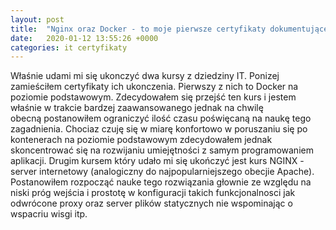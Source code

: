 ```yaml
---
layout: post
title:  "Nginx oraz Docker - to moje pierwsze certyfikaty dokumentujące postęp w nauce IT"
date:   2020-01-12 13:55:26 +0000
categories: it certyfikaty
---
```

Właśnie udami mi się ukonczyć dwa kursy z dziedziny IT. Ponizej zamieściłem certyfikaty ich ukonczenia.
Pierwszy z nich to Docker na poziomie podstawowym. Zdecydowałem się przejść ten kurs i jestem właśnie w trakcie bardzej zaawansowanego jednak na chwilę obecną postanowiłem ograniczyć ilość czasu poświęcaną na naukę tego zagadnienia. Chociaz czuję się w miarę konfortowo w poruszaniu się po kontenerach na poziomie podstawowym zdecydowałem jednak skoncentrować się na rozwijaniu umiejętności z samym programowaniem aplikacji.
Drugim kursem który udało mi się ukończyć jest kurs NGINX - server internetowy (analogiczny do najpopularniejszego obecjie Apache). Postanowiłem rozpocząć nauke tego rozwiązania głownie ze względu na niski próg wejścia i prostotę w konfiguracji takich funkcjonalnosci jak odwrócone proxy oraz server plików statycznych nie wspominając o wspacriu wisgi itp.



